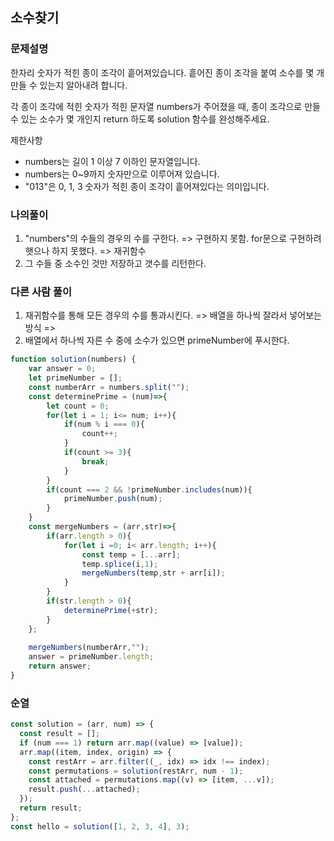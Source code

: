 ## 소수찾기 
### 문제설명 
한자리 숫자가 적힌 종이 조각이 흩어져있습니다. 흩어진 종이 조각을 붙여 소수를 몇 개 만들 수 있는지 알아내려 합니다.

각 종이 조각에 적힌 숫자가 적힌 문자열 numbers가 주어졌을 때, 종이 조각으로 만들 수 있는 소수가 몇 개인지 return 하도록 solution 함수를 완성해주세요.

제한사항
- numbers는 길이 1 이상 7 이하인 문자열입니다.
- numbers는 0~9까지 숫자만으로 이루어져 있습니다.
- "013"은 0, 1, 3 숫자가 적힌 종이 조각이 흩어져있다는 의미입니다.

### 나의풀이 
1. "numbers"의 수들의 경우의 수를 구한다. => 구현하지 못함. for문으로 구현하려 햇으나 하지 못했다. => 재귀함수 
2. 그 수들 중 소수인 것만 저장하고 갯수를 리턴한다.

### 다른 사람 풀이
1. 재귀함수를 통해 모든 경우의 수를 통과시킨다. => 배열을 하나씩 잘라서 넣어보는 방식 => 
2. 배열에서 하나씩 자른 수 중에 소수가 있으면 primeNumber에 푸시한다.
```jsx
function solution(numbers) {
    var answer = 0;
    let primeNumber = [];
    const numberArr = numbers.split("");
    const determinePrime = (num)=>{
        let count = 0;
        for(let i = 1; i<= num; i++){
            if(num % i === 0){
                count++;
            }
            if(count >= 3){
                break;
            }
        }
        if(count === 2 && !primeNumber.includes(num)){
            primeNumber.push(num);
        }
    }
    const mergeNumbers = (arr,str)=>{
        if(arr.length > 0){
            for(let i =0; i< arr.length; i++){
                const temp = [...arr];
                temp.splice(i,1);
                mergeNumbers(temp,str + arr[i]);
            }
        }
        if(str.length > 0){
            determinePrime(+str);
        }
    };
    
    mergeNumbers(numberArr,"");
    answer = primeNumber.length;
    return answer;
}
```

### 순열 
```jsx
const solution = (arr, num) => {
  const result = [];
  if (num === 1) return arr.map((value) => [value]);
  arr.map((item, index, origin) => {
    const restArr = arr.filter((_, idx) => idx !== index);
    const permutations = solution(restArr, num - 1);
    const attached = permutations.map((v) => [item, ...v]);
    result.push(...attached);
  });
  return result;
};
const hello = solution([1, 2, 3, 4], 3);
```

